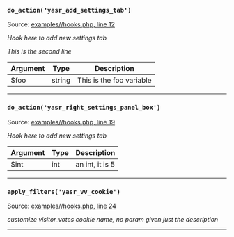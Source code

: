 
 ### `do_action('yasr_add_settings_tab')` 

 Source: [examples//hooks.php, line 12](examples//hooks.php:12)

_Hook here to add new settings tab_

_This is the second line_

|Argument | Type | Description |
| --- | --- | --- |
|$foo | string |  This is the foo variable |
___
 ### `do_action('yasr_right_settings_panel_box')` 

 Source: [examples//hooks.php, line 19](examples//hooks.php:19)

_Hook here to add new settings tab_

|Argument | Type | Description |
| --- | --- | --- |
|$int | int |  an int, it is 5 |
___
 ### `apply_filters('yasr_vv_cookie')` 

 Source: [examples//hooks.php, line 24](examples//hooks.php:24)

_customize visitor_votes cookie name, no param given just the description_

___
